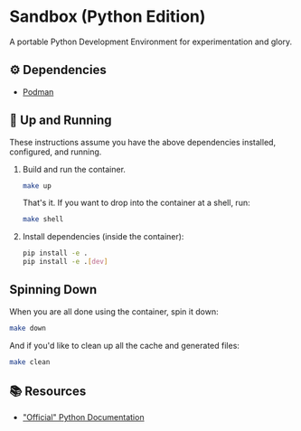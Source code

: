 # Sandbox (Python Edition)

A portable Python Development Environment for experimentation and glory.

## ⚙️ Dependencies

-   [Podman](https://podman.io/)

## 🔧 Up and Running

These instructions assume you have the above dependencies installed, configured,
and running.

1.  Build and run the container.

    ```sh
    make up
    ```

    That's it. If you want to drop into the container at a shell, run:

    ```sh
    make shell
    ```

2.  Install dependencies (inside the container):

    ```sh
    pip install -e .
    pip install -e .[dev]
    ```

## Spinning Down

When you are all done using the container, spin it down:

```sh
make down
```

And if you'd like to clean up all the cache and generated files:

```sh
make clean
```

## 📚 Resources

-   ["Official" Python Documentation](https://www.python.org/doc/)
